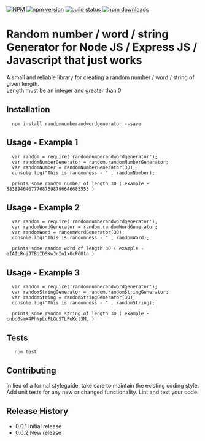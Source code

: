 [![NPM](https://nodei.co/npm/randomnumberandwordgenerator.png?downloads=true&downloadRank=true&stars=true)](https://www.npmjs.com/package/randomnumberandwordgenerator)
[![npm version](https://badge.fury.io/js/randomnumberandwordgenerator.svg)](https://www.npmjs.com/package/randomnumberandwordgenerator)
<a href="https://www.npmjs.com/package/randomnumberandwordgenerator">
    <img src="https://img.shields.io/travis/badges/shields.svg"
         alt="build status">
</a>
[![npm downloads](https://img.shields.io/npm/dm/randomnumberandwordgenerator.svg?style=flat)](https://www.npmjs.com/package/randomnumberandwordgenerator)


Random number / word / string  Generator for Node JS / Express JS / Javascript that just works
=======================================

A small and reliable library for creating a random number / word / string of given length.         
Length must be an integer and greater than 0.

## Installation

```shell
  npm install randomnumberandwordgenerator --save
```
  
## Usage - Example 1

```
  var random = require('randomnumberandwordgenerator');
  var randomNumberGenerator = random.randomNumberGenerator;
  var randomNumber = randomNumberGenerator(30);
  console.log("This is randomness - " , randomNumber);
 
  prints some random number of length 30 ( example - 583894646777687598796646685553 )
```

## Usage - Example 2

```
  var random = require('randomnumberandwordgenerator');
  var randomWordGenerator = random.randomWordGenerator;
  var randomWord = randomWordGenerator(30);
  console.log("This is randomness - " , randomWord);
 
  prints some random word of length 30 ( example - eIAILRnjJTBdIDSKwJrInIxOcPGUtn )
```

## Usage - Example 3

```
  var random = require('randomnumberandwordgenerator');
  var randomStringGenerator = random.randomStringGenerator;
  var randomString = randomStringGenerator(30);
  console.log("This is randomness - " , randomString);
 
  prints some random string of length 30 ( example - cnbq0smX4PhNpLcFLGcSTLFoKct3ML )
```



## Tests

```shell
   npm test
```

## Contributing

In lieu of a formal styleguide, take care to maintain the existing coding style.
Add unit tests for any new or changed functionality. Lint and test your code.

## Release History

* 0.0.1 Initial release
* 0.0.2 New release

